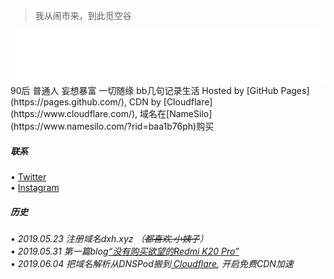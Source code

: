 > 我从闹市来，到此觅空谷  

<!-- music -->
<iframe src="//music.163.com/outchain/player?type=2&id=1491585&auto=0&height=66" frameborder="0" width="100%" height="86px" > </iframe>
90后  
普通人  
妄想暴富    
一切随缘    
bb几句记录生活
Hosted by [GitHub Pages](https://pages.github.com/), CDN by [Cloudflare](https://www.cloudflare.com/), 域名在[NameSilo](https://www.namesilo.com/?rid=baa1b76ph)购买

##### 联系
 • [Twitter](https://twitter.com/caiwoshiwho)  
 • [Instagram](https://www.instagram.com/caiwoshiwho)
 <br/>
##### 历史
• *2019.05.23 注册域名dxh.xyz （~~都喜欢.小姨子~~）*   
• *2019.05.31 第一篇blog[“没有购买欲望的Redmi K20 Pro”](https://dxh.xyz/2019/05/31/Redmi-K20-pro/)*    
• *2019.06.04 把域名解析从DNSPod搬到<a href="https://www.cloudflare.com/"> Cloudflare</a>, 开启免费CDN加速*
 <br/>

 



